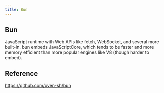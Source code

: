 ```yaml
---
title: Bun
---
```


## Bun
JavaScript runtime with Web APIs like fetch, WebSocket, and several more built-in. bun embeds JavaScriptCore, which tends to be faster and more memory efficient than more popular engines like V8 (though harder to embed).

## Reference

https://github.com/oven-sh/bun
